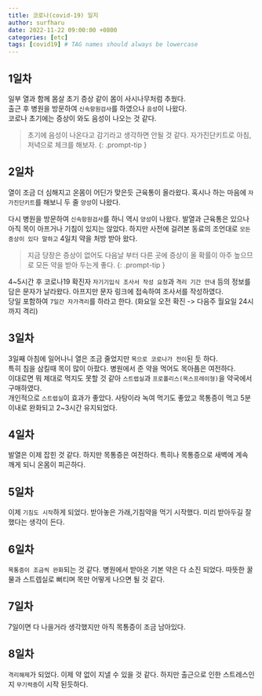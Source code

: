 ```yaml
---
title: 코로나(covid-19) 일지 
author: surfharu
date: 2022-11-22 09:00:00 +0800
categories: [etc]
tags: [covid19] # TAG names should always be lowercase
---
```


## 1일차 
일부 열과 함께 몸살 초기 증상 같이 몸이 사시나무처럼 추웠다.  
출근 후 병원을 방문하여 `신속항원검사`를 하였으나 `음성`이 나왔다.  
코로나 초기에는 증상이 와도 음성이 나오는 것 같다.

> 초기에 음성이 나온다고 감기라고 생각하면 안될 것 같다. 자가진단키트로 아침, 저녁으로 체크를 해보자.
{: .prompt-tip }

## 2일차 
열이 조금 더 심해지고 온몸이 어딘가 맞은듯 근육통이 올라왔다.
혹시나 하는 마음에 `자가진단키트`를 해보니 두 줄 `양성`이 나왔다.

다시 병원을 방문하여 `신속항원검사`를 하니 역시 `양성`이 나왔다.
발열과 근육통은 있으나 아직 목이 아프거나 기침이 있지는 않았다.
하지만 사전에 걸려본 동료의 조언대로 `모든 증상이 있다 말하고` 4일치 약을 처방 받아 왔다.

> 지금 당장은 증상이 없어도 다음날 부터 다른 곳에 증상이 올 확률이 아주 높으므로 모든 약을 받아 두는게 좋다.
{: .prompt-tip }

4~5시간 후 코로나19 확진자 `자기기입식 조사서 작성 요청`과 `격리 기간 안내` 등의 정보를 담은 문자가 날라왔다.
아프지만 문자 링크에 접속하여 조사서를 작성하였다.  
당일 포함하여 `7일간 자가격리`를 하라고 한다. (화요일 오전 확진 -> 다음주 월요일 24시까지 격리)

## 3일차 
3일째 아침에 일어나니 열은 조금 줄었지만 `목으로 코로나가 전이`된 듯 하다.  
특히 침을 삼킬때 목이 많이 아팠다. 병원에서 준 약을 먹어도 목아픔은 여전하다.  
이대로면 뭐 제대로 먹지도 못할 것 같아 `스트렙실`과 `프로폴리스(목스프레이형)`을 약국에서 구매하였다.  
개인적으로 `스트렙실`이 효과가 좋았다. 사탕이라 녹여 먹기도 좋았고 목통증이 먹고 5분 이내로 완화되고 2~3시간 유지되었다.

## 4일차 
발열은 이제 잡힌 것 같다. 하지만 목통증은 여전하다. 특히나 목통증으로 새벽에 계속 깨게 되니 온몸이 피곤하다.

## 5일차
이제 `기침도 시작`하게 되었다. 받아놓은 가래,기침약을 먹기 시작했다. 미리 받아두길 잘 했다는 생각이 든다.

## 6일차
`목통증이 조금씩 완화`되는 것 같다. 병원에서 받아온 기본 약은 다 소진 되었다. 따뜻한 꿀물과 스트렙실로 뻐티며 목만 어떻게 나으면 될 것 같다.

## 7일차
7일이면 다 나을거라 생각했지만 아직 목통증이 조금 남아있다.

## 8일차
`격리해제`가 되었다. 이제 약 없이 지낼 수 있을 것 같다. 하지만 출근으로 인한 스트레스인지 `무기력증`이 시작 된듯하다.